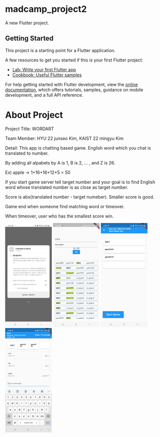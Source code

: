# madcamp_project2

A new Flutter project.

## Getting Started

This project is a starting point for a Flutter application.

A few resources to get you started if this is your first Flutter project:

- [Lab: Write your first Flutter app](https://docs.flutter.dev/get-started/codelab)
- [Cookbook: Useful Flutter samples](https://docs.flutter.dev/cookbook)

For help getting started with Flutter development, view the
[online documentation](https://docs.flutter.dev/), which offers tutorials,
samples, guidance on mobile development, and a full API reference.

# About Project
Project Title: WORDART

Team Member: HYU 22 junseo Kim, KAIST 22 mingyu Kim

Detail: This app is chatting based game. English word which you chat is translated to number. 

By adding all alpabets by A is 1, B is 2, ... , and Z is 26.

Ex) apple -> 1+16+16+12+5 = 50

If you start game server tell target number and your goal is to find English word whose translated number is as close as target number.

Score is abs(translated number - target numeber). Smaller score is good.

Game end when someone find matching word or timeover.

When timeover, user who has the smallest score win.

<img src="/screenshots/kakao_login.jpg" width="30%" alt="Kakao Login"></img>
<img src="/screenshots/user_info.jpg" width="30%"  alt="User Info"></img>
<img src="/screenshots/game_waiting_room.jpg" width="30%" alt="Game Waiting Room"></img>
<img src="/screenshots/ingame.jpg" width="30%" alt="In Game"></img>
